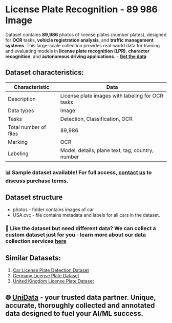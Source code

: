 # License Plate Recognition - 89 986 Image
Dataset contains **89,986** photos of license plates (number plates), designed for **OCR** tasks, **vehicle registration analysis**, and **traffic management systems**. This large-scale collection provides real-world data for training and evaluating models in **license plate recognition (LPR)**, **character recognition**, and **autonomous driving applications**. - **[Get the data](https://unidata.pro/datasets/usa-license-plate-detection-dataset/?utm_source=github-sc&utm_medium=referral&utm_campaign=united-states-license-plate-dataset )**

## Dataset characteristics:
| Characteristic       | Data                                      |
|----------------------|-------------------------------------------|
| Description          | License plate images with labeling for OCR tasks |
| Data types           | Image                                     |
| Tasks                | Detection, Classification, OCR            |
| Total number of files| 89,986                                    |
| Marking              | OCR                                       |
| Labeling             | Model, details, plane text, tag, country, number |

### 📊 Sample dataset available! For full access, [contact us](https://unidata.pro/datasets/usa-license-plate-detection-dataset/?utm_source=github-sc&utm_medium=referral&utm_campaign=united-states-license-plate-dataset) to discuss purchase terms.

## Dataset structure
- photos - folder contains images of car
- USA.cvc - file contains metadata and labels for all cars in the dataset.

### 🧩 Like the dataset but need different data? We can collect a custom dataset just for you - learn more about our data collection services [here](https://unidata.pro/datasets/usa-license-plate-detection-dataset/?utm_source=github-sc&utm_medium=referral&utm_campaign=united-states-license-plate-dataset)

## Similar Datasets:
1. [Car License Plate Detection Dataset](https://unidata.pro/datasets/car-license-plates-ocr-image/?utm_source=github-sc&utm_medium=referral&utm_campaign=license-plate-dataset)
2. [Germany License Plate Dataset](https://unidata.pro/datasets/germany-license-plate-detection-dataset/?utm_source=github-sc&utm_medium=referral&utm_campaign=germany-license-plate-dataset)
3. [United Kingdom License Plate Dataset](https://unidata.pro/datasets/united-kingdom-license-plate-detection-dataset/?utm_source=github-sc&utm_medium=referral&utm_campaign=united-kingdom-license-plate-dataset)

## 🌐 [UniData](https://unidata.pro/datasets/usa-license-plate-detection-dataset/?utm_source=github-sc&utm_medium=referral&utm_campaign=united-states-license-plate-dataset) - your trusted data partner. Unique, accurate, thoroughly collected and annotated data designed to fuel your AI/ML success.

